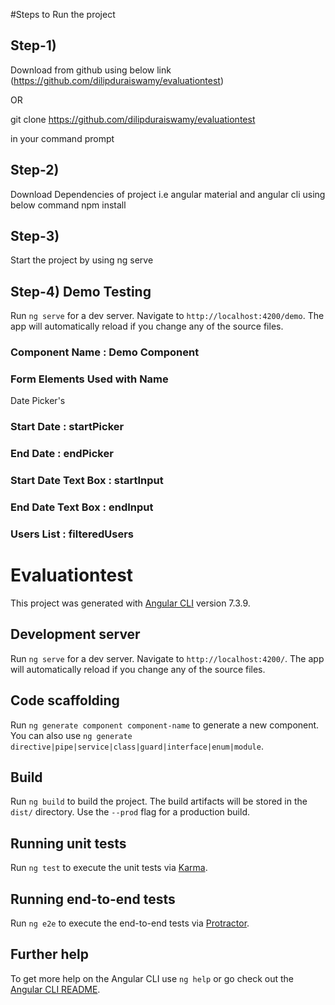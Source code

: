 #Steps to Run the project

## Step-1)
Download from github using below link (https://github.com/dilipduraiswamy/evaluationtest)

OR 

git clone https://github.com/dilipduraiswamy/evaluationtest 

in your command prompt

## Step-2)
Download Dependencies of project i.e angular material and angular cli using below command
npm install

## Step-3)
Start the project by using 
ng serve

## Step-4) Demo Testing

Run `ng serve` for a dev server. Navigate to `http://localhost:4200/demo`. The app will automatically reload if you change any of the source files.

### Component Name : Demo Component

###  Form Elements Used with Name
 
Date Picker's 
###  Start Date : startPicker
###  End Date : endPicker

###  Start Date Text Box : startInput
###  End Date Text Box :  endInput

###  Users List : filteredUsers


# Evaluationtest

This project was generated with [Angular CLI](https://github.com/angular/angular-cli) version 7.3.9.

## Development server

Run `ng serve` for a dev server. Navigate to `http://localhost:4200/`. The app will automatically reload if you change any of the source files.




## Code scaffolding

Run `ng generate component component-name` to generate a new component. You can also use `ng generate directive|pipe|service|class|guard|interface|enum|module`.

## Build

Run `ng build` to build the project. The build artifacts will be stored in the `dist/` directory. Use the `--prod` flag for a production build.

## Running unit tests

Run `ng test` to execute the unit tests via [Karma](https://karma-runner.github.io).

## Running end-to-end tests

Run `ng e2e` to execute the end-to-end tests via [Protractor](http://www.protractortest.org/).

## Further help

To get more help on the Angular CLI use `ng help` or go check out the [Angular CLI README](https://github.com/angular/angular-cli/blob/master/README.md).
